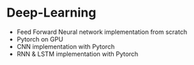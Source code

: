 # Deep-Learning
- Feed Forward Neural network implementation from scratch
- Pytorch on GPU
- CNN implementation with Pytorch
- RNN & LSTM implementation with Pytorch
